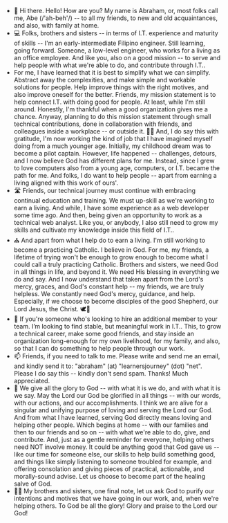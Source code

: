 - 👋  Hi there. Hello! How are you? My name is Abraham, or, most folks call me, Abe (/'ah-beh'/) -- to all my friends, to new and old acquaintances, and also, with family at home.
- 💻  Folks, brothers and sisters -- in terms of I.T. experience and maturity of skills -- I'm an early-intermediate Filipino engineer. Still learning, going forward. Someone, a low-level engineer, who works for a living as an office employee. And like you, also on a good mission -- to serve and help people with what we're able to do, and contribute through I.T..
- For me, I have learned that it is best to simplify what we can simplify. Abstract away the complexities, and make simple and workable solutions for people. Help improve things with the right motives, and also improve oneself for the better. Friends, my mission statement is to help connect I.T. with doing good for people. At least, while I'm still around. Honestly, I'm thankful when a good organization gives me a chance. Anyway, planning to do this mission statement through small technical contributions, done in collaboration with friends, and colleagues inside a workplace -- or outside it. 👷‍♂️ And, I do say this with gratitude, I'm now working the kind of job that I have imagined myself doing from a much younger age. Initially, my childhood dream was to become a pilot captain. However, life happened -- challenges, detours, and I now believe God has different plans for me. Instead, since I grew to love computers also from a young age, computers, or I.T. became the path for me. And folks, I do want to help people -- apart from earning a living aligned with this work of ours'.
- 🛣️ Friends, our technical journey must continue with embracing continual education and training. We must up-skill as we're working to earn a living. And while, I have some experience as a web developer some time ago. And then, being given an opportunity to work as a technical web analyst. Like you, or anybody, I also still need to grow my skills and cultivate my knowledge inside this field of I.T..
- ⛪ And apart from what I help do to earn a living. I'm still working to become a practicing Catholic. I believe in God. For me, my friends, a lifetime of trying won't be enough to grow enough to become what I could call a truly practicing Catholic. Brothers and sisters, we need God in all things in life, and beyond it. We need His blessing in everything we do and say. And I now understand that taken apart from the Lord's mercy, graces, and God's constant help -- my friends, we are truly helpless. We constantly need God's mercy, guidance, and help. Especially, if we choose to become disciples of the good Shepherd, our Lord Jesus, the Christ. 🕊🐑
- 💞️ If you're someone who's looking to hire an additional member to your team. I’m looking to find stable, but meaningful work in I.T.. This, to grow a technical career, make some good friends, and stay inside an organization long-enough for my own livelihood, for my family, and also, so that I can do something to help people through our work.
- 📫 Friends, if you need to talk to me. Please write and send me an email, and kindly send it to: "abraham" (at) "learnersjourney" (dot) "net". Please I do say this -- kindly don't send spam. Thanks! Much appreciated.
- 🌅 We give all the glory to God -- with what it is we do, and with what it is we say. May the Lord our God be glorified in all things -- with our words, with our actions, and our accomplishments. I think we are alive for a singular and unifying purpose of loving and serving the Lord our God. And from what I have learned, serving God directly means loving and helping other people. Which begins at home -- with our families and then to our friends and so on -- with what we're able to do, give, and contribute. And, just as a gentle reminder for everyone, helping others need NOT involve money. It could be anything good that God gave us -- like our time for someone else, our skills to help build something good, and things like simply listening to someone troubled for example, and offering consolation and giving pieces of practical, actionable, and morally-sound advise. Let us choose to become part of the healing salve of God.
- 🤲🏼 My brothers and sisters, one final note, let us ask God to purify our intentions and motives that we have going in our work, and, when we're helping others. To God be all the glory! Glory and praise to the Lord our God!

<!---
abormate/abormate is a ✨ special ✨ repository because its `README.md` (this file) appears on your GitHub profile.
You can click the Preview link to take a look at your changes.
--->
